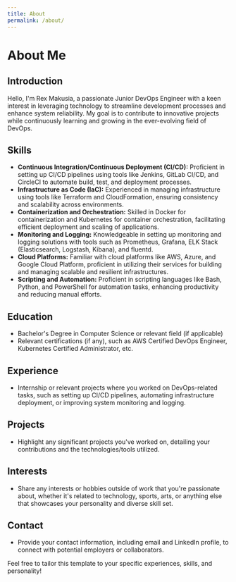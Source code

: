 ```yaml
---
title: About
permalink: /about/
---
```


# About Me

## Introduction

Hello, I'm Rex Makusia, a passionate Junior DevOps Engineer with a keen interest in leveraging technology to streamline development processes and enhance system reliability. My goal is to contribute to innovative projects while continuously learning and growing in the ever-evolving field of DevOps.

## Skills

- **Continuous Integration/Continuous Deployment (CI/CD):** Proficient in setting up CI/CD pipelines using tools like Jenkins, GitLab CI/CD, and CircleCI to automate build, test, and deployment processes.
- **Infrastructure as Code (IaC):** Experienced in managing infrastructure using tools like Terraform and CloudFormation, ensuring consistency and scalability across environments.
- **Containerization and Orchestration:** Skilled in Docker for containerization and Kubernetes for container orchestration, facilitating efficient deployment and scaling of applications.
- **Monitoring and Logging:** Knowledgeable in setting up monitoring and logging solutions with tools such as Prometheus, Grafana, ELK Stack (Elasticsearch, Logstash, Kibana), and fluentd.
- **Cloud Platforms:** Familiar with cloud platforms like AWS, Azure, and Google Cloud Platform, proficient in utilizing their services for building and managing scalable and resilient infrastructures.
- **Scripting and Automation:** Proficient in scripting languages like Bash, Python, and PowerShell for automation tasks, enhancing productivity and reducing manual efforts.

## Education

- Bachelor's Degree in Computer Science or relevant field (if applicable)
- Relevant certifications (if any), such as AWS Certified DevOps Engineer, Kubernetes Certified Administrator, etc.

## Experience

- Internship or relevant projects where you worked on DevOps-related tasks, such as setting up CI/CD pipelines, automating infrastructure deployment, or improving system monitoring and logging.

## Projects

- Highlight any significant projects you've worked on, detailing your contributions and the technologies/tools utilized.

## Interests

- Share any interests or hobbies outside of work that you're passionate about, whether it's related to technology, sports, arts, or anything else that showcases your personality and diverse skill set.

## Contact

- Provide your contact information, including email and LinkedIn profile, to connect with potential employers or collaborators.

Feel free to tailor this template to your specific experiences, skills, and personality!

